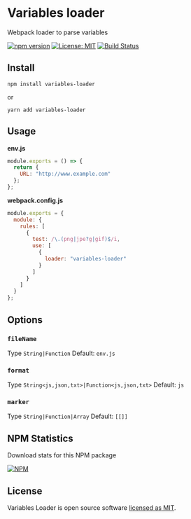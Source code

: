 # Variables loader

Webpack loader to parse variables

[![npm version](https://badge.fury.io/js/variables-loader.svg)](https://www.npmjs.com/package/variables-loader) [![License: MIT](https://img.shields.io/badge/License-MIT-yellow.svg)](https://github.com/andrelmlins/variables-loader/blob/master/LICENSE) [![Build Status](https://travis-ci.com/andrelmlins/variables-loader.svg?branch=master)](https://travis-ci.com/andrelmlins/variables-loader)

## Install

```
npm install variables-loader
```

or

```
yarn add variables-loader
```

## Usage

**env.js**

```js
module.exports = () => {
  return {
    URL: "http://www.example.com"
  };
};
```

**webpack.config.js**

```js
module.exports = {
  module: {
    rules: [
      {
        test: /\.(png|jpe?g|gif)$/i,
        use: [
          {
            loader: "variables-loader"
          }
        ]
      }
    ]
  }
};
```

## Options

### `fileName`

Type `String|Function` Default: `env.js`

### `format`

Type `String<js,json,txt>|Function<js,json,txt>` Default: `js`

### `marker`

Type `String|Function|Array` Default: `[[]]`

## NPM Statistics

Download stats for this NPM package

[![NPM](https://nodei.co/npm/variables-loader.png)](https://nodei.co/npm/variables-loader/)

## License

Variables Loader is open source software [licensed as MIT](https://github.com/andrelmlins/variables-loader/blob/master/LICENSE).

